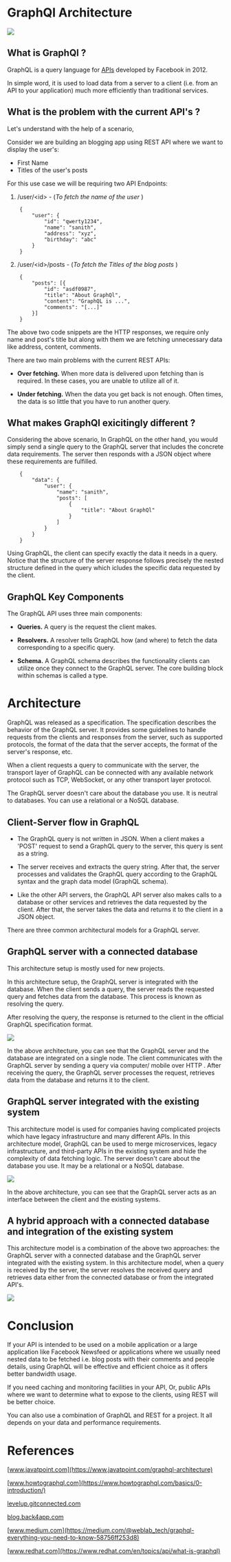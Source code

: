 # **GraphQl Architecture**

![](https://1vi3uw2r71ig39fow2sdrab1-wpengine.netdna-ssl.com/wp-content/uploads/2020/03/graphql-1120x600.png)

## **What is GraphQl ?**
GraphQL is a query language for [APIs](https://www.redhat.com/en/topics/api/what-are-application-programming-interfaces) developed by Facebook in 2012. 

In simple word, it is used to load data from a server to a client (i.e. from an API to your application) much more efficiently than traditional services.

## **What is the problem with the current API's ?**
Let's understand with the help of a scenario,

Consider we are building an blogging app using REST API where we want to display the user's:

* First Name
* Titles of the user's posts

For this use case we will be requiring two API Endpoints:

1. /user/<id\> - (*To fetch the name of the user* )

```
    {
        "user": {
            "id": "qwerty1234",
            "name": "sanith",
            "address": "xyz",
            "birthday": "abc"
        }
    }

```
2. /user/<id\>/posts - (*To fetch the Titles of the blog posts* )

```
    {
        "posts": [{
            "id": "asdf0987",
            "title": "About GraphQl",
            "content": "GraphQL is ...",
            "comments": "[...]"
        }]
    }

```

The above two code snippets are the HTTP responses, we require only name and post's title but along with them we are fetching unnecessary data like address, content, comments.

There are two main problems with the current REST APIs:
* **Over fetching.**
When more data is delivered upon fetching than is required. In these cases, you are unable to utilize all of it.

* **Under fetching.**
When the data you get back is not enough. Often times, the data is so little that you have to run another query.

## **What makes GraphQl exicitingly different ?**

Considering the above scenario, In GraphQL on the other hand, you would simply send a single query to the GraphQL server that includes the concrete data requirements. The server then responds with a JSON object where these requirements are fulfilled.

```
    {
        "data": {
            "user": {
                "name": "sanith",
                "posts": [
                    {
                        "title": "About GraphQl"
                    }
                ]
            }
        }
    }
```

Using GraphQL, the client can specify exactly the data it needs in a query. Notice that the structure of the server response follows precisely the nested structure defined in the query which icludes the specific data requested by the client.

## **GraphQL Key Components**

The GraphQL API uses three main components:

* **Queries.**
A query is the request the client makes. 

* **Resolvers.**
A resolver tells GraphQL how (and where) to fetch the data corresponding to a specific query. 

* **Schema.**
A GraphQL schema describes the functionality clients can utilize once they connect to the GraphQL server. The core building block within schemas is called a type.

# **Architecture**
GraphQL was released as a specification. The specification describes the behavior of the GraphQL server. It provides some guidelines to handle requests from the clients and responses from the server, such as supported protocols, the format of the data that the server accepts, the format of the server's response, etc.

When a client requests a query to communicate with the server, the transport layer of GraphQL
can be connected with any available network protocol such as TCP, WebSocket, or any other transport layer protocol.

The GraphQL server doesn't care about the database you use. It is neutral to databases. You can use a relational or a NoSQL database.

## **Client-Server flow in GraphQL**

* The GraphQL query is not written in JSON. When a client makes a 'POST' request to send a GraphQL query to the server, this query is sent as a string.

* The server receives and extracts the query string. After that, the server processes and validates the GraphQL query according to the GraphQL syntax and the graph data model (GraphQL schema).

* Like the other API servers, the GraphQL API server also makes calls to a database or other services and retrieves the data requested by the client.
After that, the server takes the data and returns it to the client in a JSON object.

There are three common architectural models for a GraphQL server.

## **GraphQL server with a connected database**
This architecture setup is mostly used for new projects. 

In this architecture setup, the GraphQL server is integrated with the database. When the client sends a query, the server reads the requested query and fetches data from the database. This process is known as resolving the query. 

After resolving the query, the response is returned to the client in the official GraphQL specification format.

![](https://static.javatpoint.com/tutorial/graphql/images/graphql-architecture.png)

In the above architecture, you can see that the GraphQL server and the database are integrated on a single node. The client communicates with the GraphQL server by sending a query via computer/ mobile over HTTP
. After receiving the query, the GraphQL server processes the request, retrieves data from the database and returns it to the client.

## **GraphQL server integrated with the existing system**
This architecture model is used for companies having complicated projects which have legacy infrastructure and many different APIs. In this architecture model, GraphQL can be used to merge microservices, legacy infrastructure, and third-party APIs in the existing system and hide the complexity of data fetching logic. The server doesn't care about the database you use. It may be a relational or a NoSQL database.

![](https://static.javatpoint.com/tutorial/graphql/images/graphql-architecture2.png)

In the above architecture, you can see that the GraphQL server acts as an interface between the client and the existing systems.  

## **A hybrid approach with a connected database and integration of the existing system**
This architecture model is a combination of the above two approaches: the GraphQL server with a connected database and the GraphQL server integrated with the existing system. In this architecture model, when a query is received by the server, the server resolves the received query and retrieves data either from the connected database or from the integrated API's.

![](https://static.javatpoint.com/tutorial/graphql/images/graphql-architecture3.png)

# **Conclusion**
If your API is intended to be used on a mobile application or a large application like Facebook Newsfeed or applications where we usually need nested data to be fetched i.e. blog posts with their comments and people details, using GraphQL will be effective and efficient choice as it offers better bandwidth usage.

If you need caching and monitoring facilities in your API, Or, public APIs where we want to determine what to expose to the clients, using REST will be better choice.

You can also use a combination of GraphQL and REST for a project. It all depends on your data and performance requirements.

# **References**
[www.javatpoint.com](https://www.javatpoint.com/graphql-architecture)

[www.howtographql.com](https://www.howtographql.com/basics/0-introduction/)

[levelup.gitconnected.com](https://levelup.gitconnected.com/what-is-graphql-87fc7687b042)

[blog.back4app.com](https://blog.back4app.com/what-is-graphql/)

[www.medium.com](https://medium.com/@weblab_tech/graphql-everything-you-need-to-know-58756ff253d8)

[www.redhat.com](https://www.redhat.com/en/topics/api/what-is-graphql)
